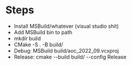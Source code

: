 # Steps

* Install MSBuild/whatever (visual studio shit)
* Add MSBuild bin to path
* mkdir build
* CMake -S . -B build/
* Debug: MSBuild build/aoc_2022_09.vcxproj
* Release: cmake --build build/ --config Release